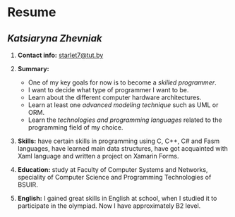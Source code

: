 # **Resume**


## ***Katsiaryna Zhevniak***


1. **Contact info:** starlet7@tut.by

2. **Summary:** 
    - One of my key goals for now is to become a *skilled programmer*.
    - I want to decide what type of programmer I want to be.
    - Learn about the different computer hardware architectures.
    - Learn at least one *advanced modeling technique* such as UML or ORM.
    - Learn the *technologies and programming languages* related to the programming field of my choice. 
    
3. **Skills:** have certain skills in programming using C, C++, C# and Fasm languages, have learned main data structures, have got acquainted with Xaml language and written a project on Xamarin Forms.

4. **Education:** study at Faculty of Computer Systems and Networks, speciality of Computer Science and Programming Technologies of BSUIR.

5. **English:** I gained great skills in English at school, when I studied it to participate in the olympiad. Now I have approximately B2 level.
